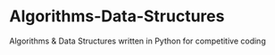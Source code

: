 # Algorithms-Data-Structures
Algorithms &amp; Data Structures written in Python for competitive coding
